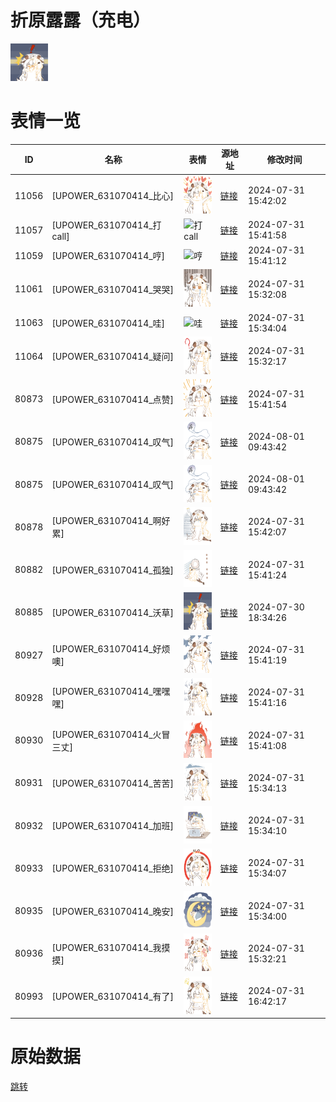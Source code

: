 # 折原露露（充电）

<img src="./cover.png" height="60" alt="cover" />

# 表情一览

|ID|名称|表情|源地址|修改时间|
|----|----|----|----|----|
|11056|[UPOWER_631070414_比心]|<img src="./pic/011056_%5BUPOWER_631070414_比心%5D.png" height="60" alt="比心"/>|[链接](https://i0.hdslb.com/bfs/garb/428fb660cc1185656906514e4fb5dabd99babe0b.png)|2024-07-31 15:42:02|
|11057|[UPOWER_631070414_打call]|<img src="./pic/011057_%5BUPOWER_631070414_打call%5D.png" height="60" alt="打call"/>|[链接](https://i0.hdslb.com/bfs/garb/f59f0502301a64a1f4aa0a16c8616a7ccd38cdc6.png)|2024-07-31 15:41:58|
|11059|[UPOWER_631070414_哼]|<img src="./pic/011059_%5BUPOWER_631070414_哼%5D.png" height="60" alt="哼"/>|[链接](https://i0.hdslb.com/bfs/garb/e325f7b93506a6be01272f4fb061cc002284d324.png)|2024-07-31 15:41:12|
|11061|[UPOWER_631070414_哭哭]|<img src="./pic/011061_%5BUPOWER_631070414_哭哭%5D.png" height="60" alt="哭哭"/>|[链接](https://i0.hdslb.com/bfs/garb/4fd32deb0dfdb20c55574e6904d5d80de85d7d7c.png)|2024-07-31 15:32:08|
|11063|[UPOWER_631070414_哇]|<img src="./pic/011063_%5BUPOWER_631070414_哇%5D.png" height="60" alt="哇"/>|[链接](https://i0.hdslb.com/bfs/garb/6db94b10d0f9d5cb94fd92013b8249ef7f4b910e.png)|2024-07-31 15:34:04|
|11064|[UPOWER_631070414_疑问]|<img src="./pic/011064_%5BUPOWER_631070414_疑问%5D.png" height="60" alt="疑问"/>|[链接](https://i0.hdslb.com/bfs/garb/59dbbc12e525c6912bd2ed4ec101c7c6f440fa33.png)|2024-07-31 15:32:17|
|80873|[UPOWER_631070414_点赞]|<img src="./pic/080873_%5BUPOWER_631070414_点赞%5D.png" height="60" alt="点赞"/>|[链接](https://i0.hdslb.com/bfs/garb/b07ee79d01384ca448154465a53eee8142bc2ce2.png)|2024-07-31 15:41:54|
|80875|[UPOWER_631070414_叹气]|<img src="./pic/080875_%5BUPOWER_631070414_叹气%5D.png" height="60" alt="叹气"/>|[链接](https://i0.hdslb.com/bfs/garb/63e38bcad4b05f13387de760f141c0385d17f948.png)|2024-08-01 09:43:42|
|80875|[UPOWER_631070414_叹气]|<img src="./pic/080875_%5BUPOWER_631070414_叹气%5D.png" height="60" alt="叹气"/>|[链接](https://i0.hdslb.com/bfs/garb/63e38bcad4b05f13387de760f141c0385d17f948.png)|2024-08-01 09:43:42|
|80878|[UPOWER_631070414_啊好累]|<img src="./pic/080878_%5BUPOWER_631070414_啊好累%5D.png" height="60" alt="啊好累"/>|[链接](https://i0.hdslb.com/bfs/garb/aa000e6e18796d66b2d5bacaec7d7d512f6f38b1.png)|2024-07-31 15:42:07|
|80882|[UPOWER_631070414_孤独]|<img src="./pic/080882_%5BUPOWER_631070414_孤独%5D.png" height="60" alt="孤独"/>|[链接](https://i0.hdslb.com/bfs/garb/0652a96195bbdf3337d65dcdf961805179805b2f.png)|2024-07-31 15:41:24|
|80885|[UPOWER_631070414_沃草]|<img src="./pic/080885_%5BUPOWER_631070414_沃草%5D.png" height="60" alt="沃草"/>|[链接](https://i0.hdslb.com/bfs/garb/059f7e1b68f3524d7614cf8b2ecb9871055ebe07.png)|2024-07-30 18:34:26|
|80927|[UPOWER_631070414_好烦噢]|<img src="./pic/080927_%5BUPOWER_631070414_好烦噢%5D.png" height="60" alt="好烦噢"/>|[链接](https://i0.hdslb.com/bfs/garb/9f81a734dcf730d95820203b5f920668c3614146.png)|2024-07-31 15:41:19|
|80928|[UPOWER_631070414_嘿嘿嘿]|<img src="./pic/080928_%5BUPOWER_631070414_嘿嘿嘿%5D.png" height="60" alt="嘿嘿嘿"/>|[链接](https://i0.hdslb.com/bfs/garb/5f0c76658205319daa23cbdc07a765bdc714790f.png)|2024-07-31 15:41:16|
|80930|[UPOWER_631070414_火冒三丈]|<img src="./pic/080930_%5BUPOWER_631070414_火冒三丈%5D.png" height="60" alt="火冒三丈"/>|[链接](https://i0.hdslb.com/bfs/garb/c5097e85bf5928195138474a0333b19caf13d129.png)|2024-07-31 15:41:08|
|80931|[UPOWER_631070414_苦苦]|<img src="./pic/080931_%5BUPOWER_631070414_苦苦%5D.png" height="60" alt="苦苦"/>|[链接](https://i0.hdslb.com/bfs/garb/b2f4d1c5af90c13f767d20ed999b3ebdc0f37c40.png)|2024-07-31 15:34:13|
|80932|[UPOWER_631070414_加班]|<img src="./pic/080932_%5BUPOWER_631070414_加班%5D.png" height="60" alt="加班"/>|[链接](https://i0.hdslb.com/bfs/garb/5ee5d4746b6eeea2eedbfd2dbd8495af4adbecfc.png)|2024-07-31 15:34:10|
|80933|[UPOWER_631070414_拒绝]|<img src="./pic/080933_%5BUPOWER_631070414_拒绝%5D.png" height="60" alt="拒绝"/>|[链接](https://i0.hdslb.com/bfs/garb/e7b08608f7173af6c88e3af5bc47e19fb35bd965.png)|2024-07-31 15:34:07|
|80935|[UPOWER_631070414_晚安]|<img src="./pic/080935_%5BUPOWER_631070414_晚安%5D.png" height="60" alt="晚安"/>|[链接](https://i0.hdslb.com/bfs/garb/28e7c2592f2b5831ae3643cb70ba47863640aaa1.png)|2024-07-31 15:34:00|
|80936|[UPOWER_631070414_我摸摸]|<img src="./pic/080936_%5BUPOWER_631070414_我摸摸%5D.png" height="60" alt="我摸摸"/>|[链接](https://i0.hdslb.com/bfs/garb/96a6b705095afab3d8f18b35d2302f9b70c7a67e.png)|2024-07-31 15:32:21|
|80993|[UPOWER_631070414_有了]|<img src="./pic/080993_%5BUPOWER_631070414_有了%5D.png" height="60" alt="有了"/>|[链接](https://i0.hdslb.com/bfs/garb/53f293b165603514425ef091c3291d108ca95690.png)|2024-07-31 16:42:17|

# 原始数据

[跳转](./raw.json)

